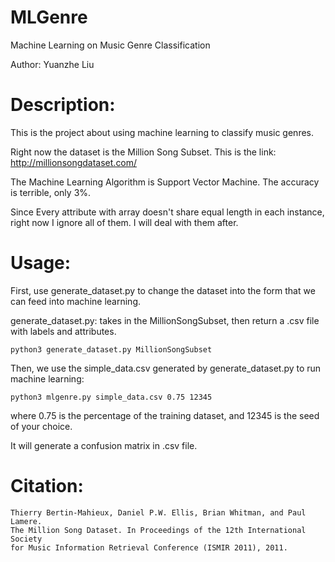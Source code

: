 # MLGenre
Machine Learning on Music Genre Classification

Author: Yuanzhe Liu



# Description:

This is the project about using machine learning to classify music genres. 

Right now the dataset is the Million Song Subset. This is the link: http://millionsongdataset.com/

The Machine Learning Algorithm is Support Vector Machine. The accuracy is terrible, only 3%.

Since Every attribute with array doesn't share equal length in each instance, right now I ignore all of them. I will deal with them after.



# Usage:

First, use generate_dataset.py to change the dataset into the form that we can feed into machine learning.

generate_dataset.py: takes in the MillionSongSubset, then return a .csv file with labels and attributes.

```
python3 generate_dataset.py MillionSongSubset
```

Then, we use the simple_data.csv generated by generate_dataset.py to run machine learning:

```
python3 mlgenre.py simple_data.csv 0.75 12345
```

where 0.75 is the percentage of the training dataset, and 12345 is the seed of your choice.

It will generate a confusion matrix in .csv file.



# Citation:

```
Thierry Bertin-Mahieux, Daniel P.W. Ellis, Brian Whitman, and Paul Lamere. 
The Million Song Dataset. In Proceedings of the 12th International Society
for Music Information Retrieval Conference (ISMIR 2011), 2011.
```